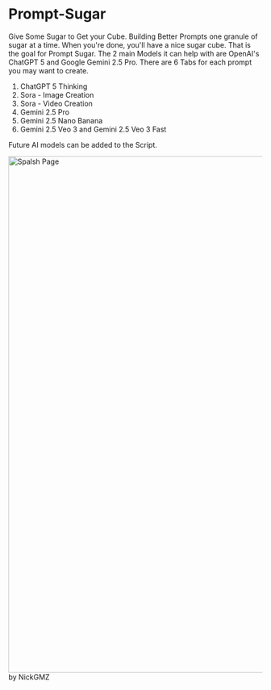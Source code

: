 # Prompt-Sugar
Give Some Sugar to Get your Cube.
Building Better Prompts one granule of sugar at a time.  When you're done, you'll have a nice sugar cube.  That is the goal for Prompt Sugar.
The 2 main Models it can help with are OpenAI's ChatGPT 5 and Google Gemini 2.5 Pro.  There are 6 Tabs for each prompt you may want to create.
1. ChatGPT 5 Thinking
2. Sora - Image Creation
3. Sora - Video Creation
4. Gemini 2.5 Pro
5. Gemini 2.5 Nano Banana
6. Gemini 2.5 Veo 3 and Gemini 2.5 Veo 3 Fast

Future AI models can be added to the Script.

<img width="1024" height="1024" alt="Spalsh Page" src="https://github.com/user-attachments/assets/3f10f66d-8bf9-41a9-971a-def835267161" />
by NickGMZ
